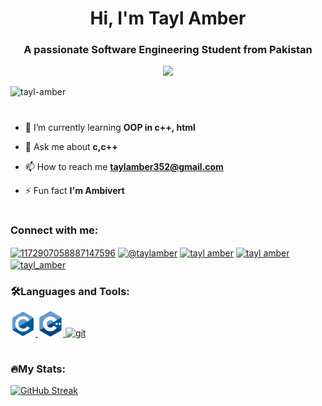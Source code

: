 <h1 align="center">Hi, I'm Tayl Amber</h1>
<h3 align="center">A passionate Software Engineering Student from Pakistan</h3>
 
  <p align="center" height="250"> <img src="https://user-images.githubusercontent.com/74038190/241765440-80728820-e06b-4f96-9c9e-9df46f0cc0a5.gif"/></p>
<p align="left"> <img src="https://komarev.com/ghpvc/?username=tayl-amber&label=Profile%20views&color=0e75b6&style=flat" alt="tayl-amber" /> </p>
<h1></h1>

- 🌱 I’m currently learning **OOP in c++, html**

- 💬 Ask me about **c,c++**

- 📫 How to reach me **taylamber352@gmail.com**

- ⚡ Fun fact **I'm Ambivert**
<h1></h1>
<h3 align="left">Connect with me:</h3>
<p align="left">

<a href="https://discordapp.com/users/1182996481175719956" target="blank"><img align="center" src="https://raw.githubusercontent.com/rahuldkjain/github-profile-readme-generator/master/src/images/icons/Social/discord.svg" alt="1172907058887147596" height="30" width="40" /></a>
<a href="https://twitter.com/Taylamber" target="blank"><img align="center" src="https://raw.githubusercontent.com/rahuldkjain/github-profile-readme-generator/master/src/images/icons/Social/twitter.svg" alt="@taylamber" height="30" width="40" /></a>
<a href="https://www.linkedin.com/in/taylamber/" target="blank"><img align="center" src="https://raw.githubusercontent.com/rahuldkjain/github-profile-readme-generator/master/src/images/icons/Social/linked-in-alt.svg" alt="tayl amber" height="30" width="40" /></a>
<a href="https://www.hackerrank.com/profile/taylamber352" target="blank"><img align="center" src="https://raw.githubusercontent.com/rahuldkjain/github-profile-readme-generator/master/src/images/icons/Social/hackerrank.svg" alt="tayl amber" height="30" width="40" /></a>
<a href="https://www.leetcode.com/tayl_amber" target="blank"><img align="center" src="https://raw.githubusercontent.com/rahuldkjain/github-profile-readme-generator/master/src/images/icons/Social/leet-code.svg" alt="tayl_amber" height="30" width="40" /></a>
</p>

<h3 align="left">🛠️Languages and Tools:</h3>
<p align="left"> <a href="https://www.cprogramming.com/" target="_blank" rel="noreferrer"> <img src="https://raw.githubusercontent.com/devicons/devicon/master/icons/c/c-original.svg" alt="c" width="40" height="40"/> </a> <a href="https://www.w3schools.com/cpp/" target="_blank" rel="noreferrer"> <img src="https://raw.githubusercontent.com/devicons/devicon/master/icons/cplusplus/cplusplus-original.svg" alt="cplusplus" width="40" height="40"/> </a>  <a href="https://git-scm.com/" target="_blank" rel="noreferrer"> <img src="https://www.vectorlogo.zone/logos/git-scm/git-scm-icon.svg" alt="git" width="40" height="40"/> </a> </p>
<h1></h1>
<h3 align="left">🔥My Stats:</h3>
<a href="https://git.io/streak-stats"><img src="https://github-readme-streak-stats.herokuapp.com?user=Tayl-Amber&theme=highcontrast" alt="GitHub Streak" /></a>
<h1></h1>
